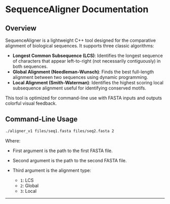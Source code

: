 # SequenceAligner Documentation

## Overview

SequenceAligner is a lightweight C++ tool designed for the comparative alignment of biological sequences. It supports three classic algorithms:

* **Longest Common Subsequence (LCS)**: Identifies the longest sequence of characters that appear left-to-right (not necessarily contiguously) in both sequences.
* **Global Alignment (Needleman-Wunsch)**: Finds the best full-length alignment between two sequences using dynamic programming.
* **Local Alignment (Smith-Waterman)**: Identifies the highest scoring local subsequence alignment useful for identifying conserved motifs.

This tool is optimized for command-line use with FASTA inputs and outputs colorful visual feedback.

## Command-Line Usage

```bash
./aligner_v1 files/seq1.fasta files/seq2.fasta 2
```

Where:

* First argument is the path to the first FASTA file.
* Second argument is the path to the second FASTA file.
* Third argument is the alignment type:

  * `1`: LCS
  * `2`: Global
  * `3`: Local

---
